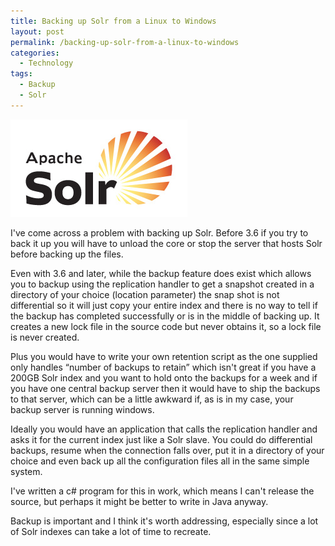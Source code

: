 ```yaml
---
title: Backing up Solr from a Linux to Windows
layout: post
permalink: /backing-up-solr-from-a-linux-to-windows
categories:
  - Technology
tags:
  - Backup
  - Solr
---
```

[<img class="aligncenter size-full wp-image-132 img-thumbnail img-responsive" title="solr" src="/assets/images/2012/12/solr.png" alt="" width="283" height="156" />][1]

I've come across a problem with backing up Solr. Before 3.6 if you try to back it up you will have to unload the core or stop the server that hosts Solr before backing up the files.

Even with 3.6 and later, while the backup feature does exist which allows you to backup using the replication handler to get a snapshot created in a directory of your choice (location parameter) the snap shot is not differential so it will just copy your entire index and there is no way to tell if the backup has completed successfully or is in the middle of backing up. It creates a new lock file in the source code but never obtains it, so a lock file is never created.

Plus you would have to write your own retention script as the one supplied only handles “number of backups to retain” which isn't great if you have a 200GB Solr index and you want to hold onto the backups for a week and if you have one central backup server then it would have to ship the backups to that server, which can be a little awkward if, as is in my case, your backup server is running windows.

Ideally you would have an application that calls the replication handler and asks it for the current index just like a Solr slave. You could do differential backups, resume when the connection falls over, put it in a directory of your choice and even back up all the configuration files all in the same simple system.

I've written a c# program for this in work, which means I can't release the source, but perhaps it might be better to write in Java anyway.

Backup is important and I think it's worth addressing, especially since a lot of Solr indexes can take a lot of time to recreate.

 [1]: /assets/images/2012/12/solr.png